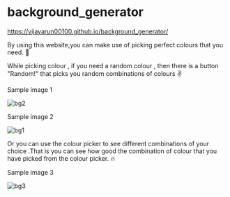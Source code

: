 # background_generator

https://vijayarun00100.github.io/background_generator/

By using this website,you can make use of picking perfect colours that you need. 🚀

While picking colour , if you need a random colour , then there is a button "Random!" that picks you random combinations of colours ✌️

Sample image 1


![bg2](https://user-images.githubusercontent.com/64945040/227693503-2930d238-27b3-4a25-859e-b05067b36e72.png)


Sample image 2 


![bg1](https://user-images.githubusercontent.com/64945040/227693610-504cc459-e454-4acd-b92e-872a1f1599b0.png)


Or you can use the colour picker to see different combinations of your choice .That is you can see how good the combination of colour that you have picked from the colour picker. 🔥

Sample image 3 



![bg3](https://user-images.githubusercontent.com/64945040/227693751-2e79f15d-c761-44d3-96cb-286f0ca2b4a1.png)
